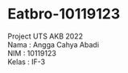 # Eatbro-10119123
Project UTS AKB 2022 <br>
Nama : Angga Cahya Abadi <br>
NIM : 10119123 <br>
Kelas : IF-3
